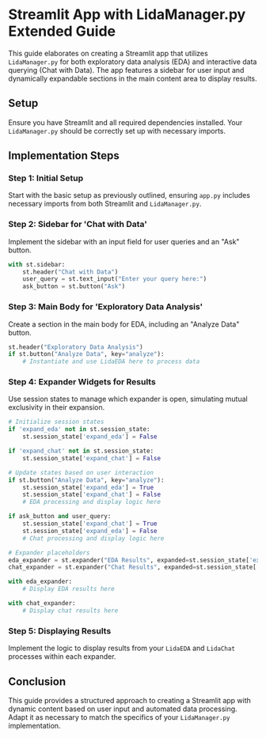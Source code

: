 
# Streamlit App with LidaManager.py Extended Guide

This guide elaborates on creating a Streamlit app that utilizes `LidaManager.py` for both exploratory data analysis (EDA) and interactive data querying (Chat with Data). The app features a sidebar for user input and dynamically expandable sections in the main content area to display results.

## Setup

Ensure you have Streamlit and all required dependencies installed. Your `LidaManager.py` should be correctly set up with necessary imports.

## Implementation Steps

### Step 1: Initial Setup

Start with the basic setup as previously outlined, ensuring `app.py` includes necessary imports from both Streamlit and `LidaManager.py`.

### Step 2: Sidebar for 'Chat with Data'

Implement the sidebar with an input field for user queries and an "Ask" button.

```python
with st.sidebar:
    st.header("Chat with Data")
    user_query = st.text_input("Enter your query here:")
    ask_button = st.button("Ask")
```

### Step 3: Main Body for 'Exploratory Data Analysis'

Create a section in the main body for EDA, including an "Analyze Data" button.

```python
st.header("Exploratory Data Analysis")
if st.button("Analyze Data", key="analyze"):
    # Instantiate and use LidaEDA here to process data
```

### Step 4: Expander Widgets for Results

Use session states to manage which expander is open, simulating mutual exclusivity in their expansion.

```python
# Initialize session states
if 'expand_eda' not in st.session_state:
    st.session_state['expand_eda'] = False

if 'expand_chat' not in st.session_state:
    st.session_state['expand_chat'] = False

# Update states based on user interaction
if st.button("Analyze Data", key="analyze"):
    st.session_state['expand_eda'] = True
    st.session_state['expand_chat'] = False
    # EDA processing and display logic here

if ask_button and user_query:
    st.session_state['expand_chat'] = True
    st.session_state['expand_eda'] = False
    # Chat processing and display logic here

# Expander placeholders
eda_expander = st.expander("EDA Results", expanded=st.session_state['expand_eda'])
chat_expander = st.expander("Chat Results", expanded=st.session_state['expand_chat'])

with eda_expander:
    # Display EDA results here

with chat_expander:
    # Display chat results here
```

### Step 5: Displaying Results

Implement the logic to display results from your `LidaEDA` and `LidaChat` processes within each expander.

## Conclusion

This guide provides a structured approach to creating a Streamlit app with dynamic content based on user input and automated data processing. Adapt it as necessary to match the specifics of your `LidaManager.py` implementation.
